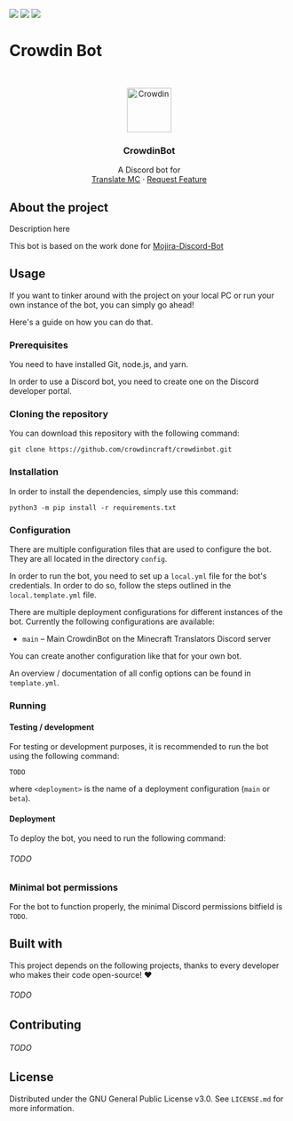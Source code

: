 <!-- shields -->
[![](https://img.shields.io/github/issues/crowdincraft/crowdinbot)](https://github.com/crowdincraft/crowdinbot/issues)
[![](https://img.shields.io/github/stars/crowdincraft/crowdinbot)](https://github.com/crowdincraft/crowdinbot/stargazers)
[![](https://img.shields.io/github/license/crowdincraft/crowdinbot)](https://github.com/crowdincraft/crowdinbot/blob/master/LICENSE.md)

# Crowdin Bot

<!-- PROJECT LOGO -->
<br/>
<p align="center">
  <a href="https://crowdin.com/">
    <img src="crowdin-logo.png" alt="Crowdin" width="80" height="80">
  </a>

<h3 align="center">CrowdinBot</h3>

  <p align="center">
    A Discord bot for <fill me>
    <br/>
    <a href="link">Translate MC</a>
    ·
    <a href="https://github.com/crowdincraft/crowdinbot/issues">Request Feature</a>
  </p>
</p>

## About the project
Description here  

This bot is based on the work done for [Mojira-Discord-Bot](https://github.com/mojira/mojira-discord-bot)

## Usage
If you want to tinker around with the project on your local PC or run your own instance of the bot, you can simply go ahead!

Here's a guide on how you can do that.

### Prerequisites
You need to have installed Git, node.js, and yarn.

In order to use a Discord bot, you need to create one on the Discord developer portal.

### Cloning the repository
You can download this repository with the following command:

```
git clone https://github.com/crowdincraft/crowdinbot.git
```

### Installation
In order to install the dependencies, simply use this command:

```
python3 -m pip install -r requirements.txt
```

### Configuration
There are multiple configuration files that are used to configure the bot. They are all located in the directory `config`.

In order to run the bot, you need to set up a `local.yml` file for the bot's credentials. In order to do so, follow the steps outlined in the `local.template.yml` file.

There are multiple deployment configurations for different instances of the bot. Currently the following configurations are available:
- `main` – Main CrowdinBot on the Minecraft Translators Discord server

You can create another configuration like that for your own bot.

An overview / documentation of all config options can be found in `template.yml`.

### Running
#### Testing / development
For testing or development purposes, it is recommended to run the bot using the following command:

```
TODO
```

where `<deployment>` is the name of a deployment configuration (`main` or `beta`).

#### Deployment
To deploy the bot, you need to run the following command:

###### TODO

### Minimal bot permissions

For the bot to function properly, the minimal Discord permissions bitfield is `TODO`.

## Built with

This project depends on the following projects, thanks to every developer who makes their code open-source! :heart:

###### TODO

## Contributing

###### TODO

## License

Distributed under the GNU General Public License v3.0. See `LICENSE.md` for more information.
